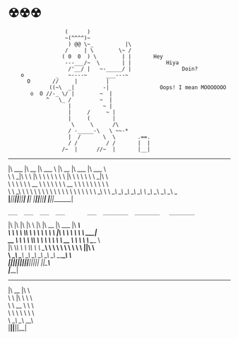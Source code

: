 # ☢☢☢

                      (      )
                      ~(^^^^)~
                       ) @@ \~_          |\
                      /     | \        \~ /
                     ( 0  0  ) \        | |       Hey
                      ---___/~  \       | |           Hiya
                       /'__/ |   ~-_____/ |                Doin?
        o          _   ~----~      ___---~
          O       //     |         |
                 ((~\  _|         -|                Oops! I mean MOOOOOOO
           o  O //-_ \/ |        ~  |
                ^   \_ /         ~  |
                       |          ~ |
                       |     /     ~ |
                       |     (       |
                        \     \      /\               
                       / -_____-\   \ ~~-*
                       |  /       \  \       .==.
                       / /         / /       |  |
                     /~  |      //~  |       |__|




 ________  ________  ________           ________  ________   ________     
|\   ___ \|\   __  \|\   ___  \        |\   __  \|\   ___  \|\   ___ \    
\ \  \_|\ \ \  \|\  \ \  \\ \  \       \ \  \|\  \ \  \\ \  \ \  \_|\ \   
 \ \  \ \\ \ \   __  \ \  \\ \  \       \ \   __  \ \  \\ \  \ \  \ \\ \  
  \ \  \_\\ \ \  \ \  \ \  \\ \  \       \ \  \ \  \ \  \\ \  \ \  \_\\ \ 
   \ \_______\ \__\ \__\ \__\\ \__\       \ \__\ \__\ \__\\ \__\ \_______\
    \|_______|\|__|\|__|\|__| \|__|        \|__|\|__|\|__| \|__|\|_______|
                                                                          
                                                                          
                                                                          
    ___  ___  ___  ___       ___  ________  ________   ________           
   |\  \|\  \|\  \|\  \     |\  \|\   __  \|\   ___  \|\   ____\          
   \ \  \ \  \\\  \ \  \    \ \  \ \  \|\  \ \  \\ \  \ \  \___|_         
 __ \ \  \ \  \\\  \ \  \    \ \  \ \   __  \ \  \\ \  \ \_____  \        
|\  \\_\  \ \  \\\  \ \  \____\ \  \ \  \ \  \ \  \\ \  \|____|\  \       
\ \________\ \_______\ \_______\ \__\ \__\ \__\ \__\\ \__\____\_\  \      
 \|________|\|_______|\|_______|\|__|\|__|\|__|\|__| \|__|\_________\     
                                                         \|_________|     
                                                                          
                                                                          
 ________  ___                                                            
|\   __  \|\  \                                                           
\ \  \|\  \ \  \                                                          
 \ \   __  \ \  \                                                         
  \ \  \ \  \ \  \                                                        
   \ \__\ \__\ \__\                                                       
    \|__|\|__|\|__|                                                       
